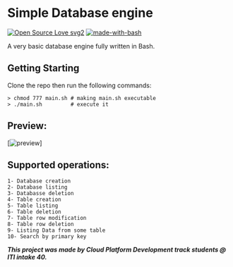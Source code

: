 # Simple Database engine
[![Open Source Love svg2](https://badges.frapsoft.com/os/v2/open-source.svg?v=103)](https://github.com/ellerbrock/open-source-badges/)
[![made-with-bash](https://img.shields.io/badge/Made%20with-Bash-1f425f.svg)](https://www.gnu.org/software/bash/)

A very basic database engine fully written in Bash.

## Getting Starting

Clone the repo then run the following commands:
```
> chmod 777 main.sh # making main.sh executable
> ./main.sh         # execute it
```
## Preview:
[![preview](https://github.com/EsraaSalah28/simple-database-engine/blob/master/bash.png)]

## Supported operations:
```
1- Database creation
2- Database listing
3- Databasse deletion
4- Table creation
5- Table listing
6- Table deletion
7- Table row modification
8- Table row deletion
9- Listing Data from some table
10- Search by primary key
```

***This project was made by Cloud Platform Development track students @ ITI intake 40.***
